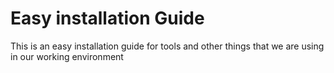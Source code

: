 # Easy installation Guide

This is an easy installation guide for tools and other things that we are using in our working environment

